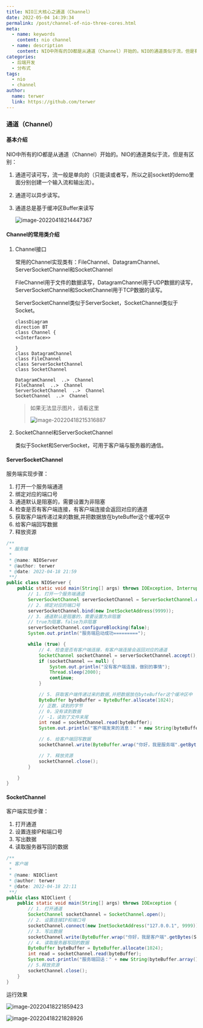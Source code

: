 ```yaml
---
title: NIO三大核心之通道（Channel）
date: 2022-05-04 14:39:34
permalink: /post/channel-of-nio-three-cores.html
meta:
  - name: keywords
    content: nio channel
  - name: description
    content: NIO中所有的IO都是从通道（Channel）开始的。NIO的通道类似于流，但是有区别。
categories:
  - 后端开发
  - 分布式
tags:
  - nio
  - channel
author: 
  name: terwer
  link: https://github.com/terwer
---
```


### 通道（Channel）

#### 基本介绍

NIO中所有的IO都是从通道（Channel）开始的。NIO的通道类似于流，但是有区别：

1. 通道可读可写，流一般是单向的（只能读或者写，所以之前socket的demo里面分别创建一个输入流和输出流）。

2. 通道可以异步读写。

3. 通道总是基于缓冲区Buffer来读写

   ![image-20220418214447367](https://img1.terwer.space/image-20220418214447367.png)

#### Channel的常用类介绍

1. Channel接口

   常用的Channel实现类有：FileChannel、DatagramChannel、ServerSocketChannel和SocketChannel

   FileChannel用于文件的数据读写，DatagramChannel用于UDP数据的读写，ServerSocketChannel和SocketChannel用于TCP数据的读写。

   ServerSocketChannel类似于ServerSocket，SocketChannel类似于Socket。

   ```mermaid
   classDiagram
   direction BT
   class Channel {
   <<Interface>>
   
   }
   class DatagramChannel
   class FileChannel
   class ServerSocketChannel
   class SocketChannel
   
   DatagramChannel  ..>  Channel 
   FileChannel  ..>  Channel 
   ServerSocketChannel  ..>  Channel 
   SocketChannel  ..>  Channel 
   ```

   > 如果无法显示图片，请看这里
   >
   > ![image-20220418215316887](https://img1.terwer.space/image-20220418215316887.png)

2. SocketChannel和ServerSocketChannel

   类似于Socket和ServerSocket，可用于客户端与服务器的通信。

#### ServerSocketChannel

服务端实现步骤：

1. 打开一个服务端通道
2. 绑定对应的端口号
3. 通道默认是阻塞的，需要设置为非阻塞
4. 检查是否有客户端连接，有客户端连接会返回对应的通道
5. 获取客户端传递过来的数据,并把数据放在byteBuffer这个缓冲区中 
6. 给客户端回写数据
7. 释放资源

```java
/**
 * 服务端
 *
 * @name: NIOServer
 * @author: terwer
 * @date: 2022-04-18 21:59
 **/
public class NIOServer {
    public static void main(String[] args) throws IOException, InterruptedException {
        // 1. 打开一个服务端通道
        ServerSocketChannel serverSocketChannel = ServerSocketChannel.open();
        // 2. 绑定对应的端口号
        serverSocketChannel.bind(new InetSocketAddress(9999));
        // 3. 通道默认是阻塞的，需要设置为非阻塞
        // true为阻塞，false为非阻塞
        serverSocketChannel.configureBlocking(false);
        System.out.println("服务端启动成功=========");

        while (true) {
            // 4. 检查是否有客户端连接，有客户端连接会返回对应的通道
            SocketChannel socketChannel = serverSocketChannel.accept();
            if (socketChannel == null) {
                System.out.println("没有客户端连接，做别的事情");
                Thread.sleep(2000);
                continue;
            }

            // 5. 获取客户端传递过来的数据,并把数据放在byteBuffer这个缓冲区中
            ByteBuffer byteBuffer = ByteBuffer.allocate(1024);
            // 正数，读到的字节
            // 0，没有读到数据
            // -1，读到了文件末尾
            int read = socketChannel.read(byteBuffer);
            System.out.println("客户端发来的消息：" + new String(byteBuffer.array(), 0, read));

            // 6. 给客户端回写数据
            socketChannel.write(ByteBuffer.wrap("你好，我是服务端".getBytes(StandardCharsets.UTF_8)));

            // 7. 释放资源
            socketChannel.close();
        }

    }
}
```

#### SocketChannel

客户端实现步骤：

1. 打开通道
2. 设置连接IP和端口号
3. 写出数据
4. 读取服务器写回的数据

```java
/**
 * 客户端
 *
 * @name: NIOClient
 * @author: terwer
 * @date: 2022-04-18 22:11
 **/
public class NIOClient {
    public static void main(String[] args) throws IOException {
        // 1. 打开通道
        SocketChannel socketChannel = SocketChannel.open();
        // 2. 设置连接IP和端口号
        socketChannel.connect(new InetSocketAddress("127.0.0.1", 9999));
        // 3. 写出数据
        socketChannel.write(ByteBuffer.wrap("你好，我是客户端".getBytes(StandardCharsets.UTF_8)));
        // 4. 读取服务器写回的数据
        ByteBuffer byteBuffer = ByteBuffer.allocate(1024);
        int read = socketChannel.read(byteBuffer);
        System.out.println("服务端回话：" + new String(byteBuffer.array(), 0, read));
        // 5.释放资源
        socketChannel.close();
    }
}
```

运行效果

![image-20220418221859423](https://img1.terwer.space/image-20220418221859423.png)



![image-20220418221828926](https://img1.terwer.space/image-20220418221828926.png)


